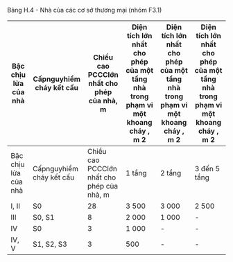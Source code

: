 Bảng H.4 - Nhà của các cơ sở thương mại (nhóm F3.1)

| Bậc chịu lửa của nhà   | Cấpnguyhiểm cháy kết cấu   | Chiều cao PCCClớn nhất cho phép của nhà, m   | Diện tích lớn nhất cho phép của một tầng nhà trong phạm vi một khoang cháy , m 2   | Diện tích lớn nhất cho phép của một tầng nhà trong phạm vi một khoang cháy , m 2   | Diện tích lớn nhất cho phép của một tầng nhà trong phạm vi một khoang cháy , m 2   |
|------------------------|----------------------------|----------------------------------------------|------------------------------------------------------------------------------------|------------------------------------------------------------------------------------|------------------------------------------------------------------------------------|
| Bậc chịu lửa của nhà   | Cấpnguyhiểm cháy kết cấu   | Chiều cao PCCClớn nhất cho phép của nhà, m   | 1 tầng                                                                             | 2 tầng                                                                             | 3 đến 5 tầng                                                                       |
| I, II                  | S0                         | 28                                           | 3 500                                                                              | 3 000                                                                              | 2 500                                                                              |
| III                    | S0, S1                     | 8                                            | 2 000                                                                              | 1 000                                                                              | -                                                                                  |
| IV                     | S0                         | 3                                            | 1 000                                                                              | -                                                                                  | -                                                                                  |
| IV, V                  | S1, S2, S3                 | 3                                            | 500                                                                                | -                                                                                  | -                                                                                  |